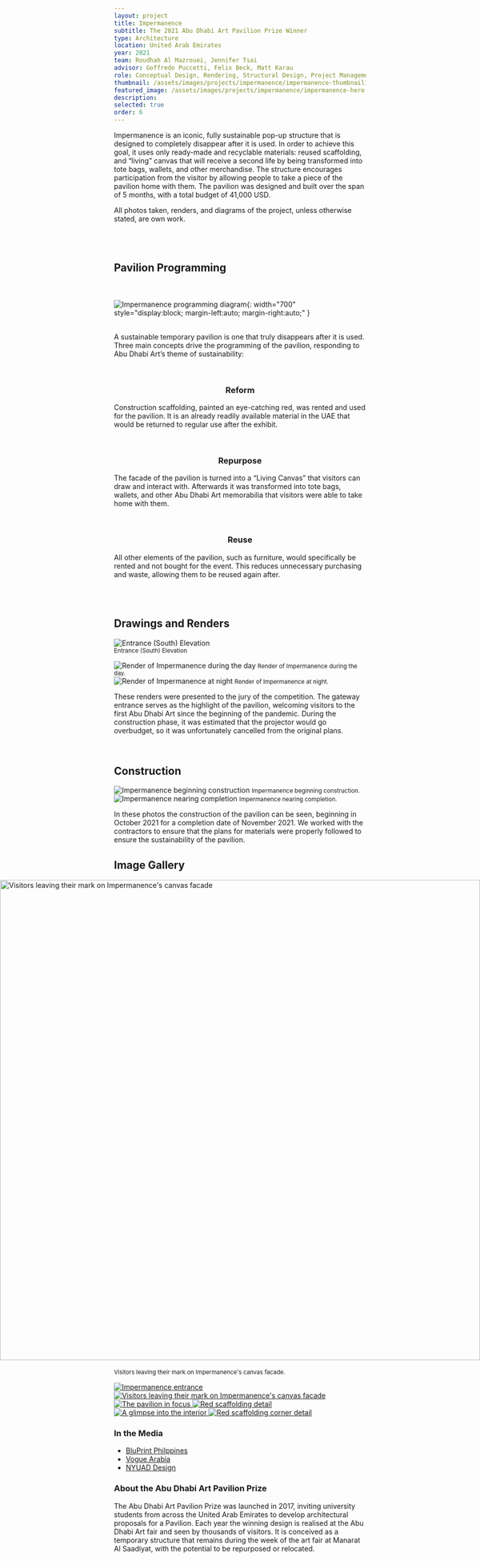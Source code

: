 ```yaml
---
layout: project
title: Impermanence
subtitle: The 2021 Abu Dhabi Art Pavilion Prize Winner
type: Architecture
location: United Arab Emirates
year: 2021
team: Roudhah Al Mazrouei, Jennifer Tsai
advisor: Goffredo Puccetti, Felix Beck, Matt Karau
role: Conceptual Design, Rendering, Structural Design, Project Management, Budgeting
thumbnail: /assets/images/projects/impermanence/impermanence-thumbnail1.jpeg
featured_image: /assets/images/projects/impermanence/impermanence-hero.jpeg
description: 
selected: true
order: 6
---
```


Impermanence is an iconic, fully sustainable pop-up structure that is designed to completely disappear after it is used. In order to achieve this goal, it uses only ready-made and recyclable materials: reused scaffolding, and “living” canvas that will receive a second life by being transformed into tote bags, wallets, and other merchandise. The structure encourages participation from the visitor by allowing people to take a piece of the pavilion home with them. The pavilion was designed and built over the span of 5 months, with a total budget of 41,000 USD.
<p>
All photos taken, renders, and diagrams of the project, unless otherwise stated, are own work. </p>
<br><br>

## Pavilion Programming
<br><br>
![Impermanence programming diagram](/assets/images/projects/impermanence/impermanence-diagram.png){: width="700" style="display:block; margin-left:auto; margin-right:auto;" } <br><br>

A sustainable temporary pavilion is one that truly disappears after it is used. Three main concepts drive the programming of the pavilion, responding to Abu Dhabi Art’s theme of sustainability:
<br>

 <div class="content-row">
  <div class="content-col" style="flex: 1 1 0;">
    <br> <h3 style="text-align: center;"> Reform </h3>
    <p>
     Construction scaffolding, painted an eye-catching red, was rented and used for the pavilion. It is an already readily available material in the UAE that would be returned to regular use after the exhibit. </p>
  </div>
  <div class="content-col" style="flex: 1 1 0;">
    <br> <h3 style="text-align: center;"> Repurpose </h3>
    <p>
     The facade of the pavilion is turned into a “Living Canvas” that visitors can draw and interact with. Afterwards it was transformed into tote bags, wallets, and other Abu Dhabi Art memorabilia that visitors were able to take home with them. </p>
  </div>
  <div class="content-col" style="flex: 1 1 0;">
    <br> <h3 style="text-align: center;"> Reuse </h3>
    <p>
     All other elements of the pavilion, such as furniture, would specifically be rented and not bought for the event. This reduces unnecessary purchasing and waste, allowing them to be reused again after. </p>
  </div>
</div>
<br><br>

## Drawings and Renders
![Entrance (South) Elevation](/assets/images/projects/impermanence/impermanence-elevation.png) <br>
<small> Entrance (South) Elevation </small>
<br>

<div class="content-row">
  <div class="content-col" style="flex: 1 1 0;">
    <img src="/assets/images/projects/impermanence/impermanence-render-day.jpeg" alt="Render of Impermanence during the day">
    <small class="caption">Render of Impermanence during the day.</small>
  </div>
  <div class="content-col" style="flex: 1 1 0;">
    <img src="/assets/images/projects/impermanence/impermanence-render-night.jpeg" alt="Render of Impermanence at night">
    <small class="caption">Render of Impermanence at night.</small>
  </div>
<div class="content-col" style="flex: 1 1 0;">
    <p> These renders were presented to the jury of the competition. The gateway entrance serves as the highlight of the pavilion, welcoming visitors to the first Abu Dhabi Art since the beginning of the pandemic. During the construction phase, it was estimated that the projector would go overbudget, so it was unfortunately cancelled from the original plans. </p>
  </div>
</div>

<br>

## Construction
<div class="content-row">
  <div class="content-col" style="flex: 1 1 0;">
    <img src="/assets/images/projects/impermanence/impermanence-construction1.jpeg" alt="Impermanence beginning construction">
    <small class="caption">Impermanence beginning construction.</small>
  </div>
  <div class="content-col" style="flex: 1 1 0;">
    <img src="/assets/images/projects/impermanence/impermanence-construction2.jpeg" alt="Impermanence nearing completion">
    <small class="caption">Impermanence nearing completion.</small>
  </div>
  <div class="content-col" style="flex: 1 1 0;">
    <p> In these photos the construction of the pavilion can be seen, beginning in October 2021 for a completion date of November 2021. We worked with the contractors to ensure that the plans for materials were properly followed to ensure the sustainability of the pavilion. </p>
  </div>
</div>


## Image Gallery


<img src="/assets/images/projects/impermanence/impermanence-2.jpeg"
     alt="Visitors leaving their mark on Impermanence's canvas facade"
     style="display: block; width: 100vw; max-width: 100vw; margin-left: 50%; transform: translateX(-50%); height: auto;" />
<br>
<small> Visitors leaving their mark on Impermanence's canvas facade. </small>


<div id="project-gallery" class="gallery-grid">
  <a href="/assets/images/projects/impermanence/impermanence-1.jpeg" class="glightbox" data-gallery="project-gallery">
    <img src="/assets/images/projects/impermanence/impermanence-1.jpeg" alt="Impermanence entrance">
  </a>
  <a href="/assets/images/projects/impermanence/impermanence-3.jpeg" class="glightbox" data-gallery="project-gallery">
    <img src="/assets/images/projects/impermanence/impermanence-3.jpeg" alt="Visitors leaving their mark on Impermanence's canvas facade">
  </a>
  <a href="/assets/images/projects/impermanence/impermanence-5.jpeg" class="glightbox" data-gallery="project-gallery">
    <img src="/assets/images/projects/impermanence/impermanence-5.jpeg" alt="The pavilion in focus">
  </a>
  <a href="/assets/images/projects/impermanence/impermanence-7.jpeg" class="glightbox" data-gallery="project-gallery">
    <img src="/assets/images/projects/impermanence/impermanence-7.jpeg" alt="Red scaffolding detail">
  </a>
  <a href="/assets/images/projects/impermanence/impermanence-6.jpeg" class="glightbox" data-gallery="project-gallery">
    <img src="/assets/images/projects/impermanence/impermanence-6.jpeg" alt="A glimpse into the interior">
  </a>
  <a href="/assets/images/projects/impermanence/impermanence-4.jpeg" class="glightbox" data-gallery="project-gallery">
    <img src="/assets/images/projects/impermanence/impermanence-4.jpeg" alt="Red scaffolding corner detail">
  </a>
  <!-- Add more images as needed -->
</div>

<div class="project-footer-columns">
  <div class="project-media">
    <h3>In the Media</h3>
    <ul>
      <li><a href="https://bluprint.onemega.com/abu-dhabi-art-pavilion-rethinking-impermanence-in-architecture/" target="_blank">BluPrint Philppines</a></li>
      <li><a href="https://web.archive.org/web/20211116100114/https://en.vogue.me/culture/abu-dhabi-art-13th-edition-highlights/" target="_blank">Vogue Arabia</a></li>
      <li><a href="https://www.nyuad.design/archive/impermanence" target="_blank">NYUAD Design</a></li>
    </ul>
  </div>
  <div class="project-about">
    <h3>About the Abu Dhabi Art Pavilion Prize</h3>
    <p>
     The Abu Dhabi Art Pavilion Prize was launched in 2017, inviting university students from across the United Arab Emirates to develop architectural proposals for a Pavilion. Each year the winning design is realised at the Abu Dhabi Art fair and seen by thousands of visitors. It is conceived as a temporary structure that remains during the week of the art fair at Manarat Al Saadiyat, with the potential to be repurposed or relocated. </p>
  </div>
</div>


<script>
  lightGallery(document.getElementById('project-gallery'), {
    plugins: [lgZoom, lgThumbnail],
    speed: 400,
    download: false,
    thumbnail: true
  });
</script>